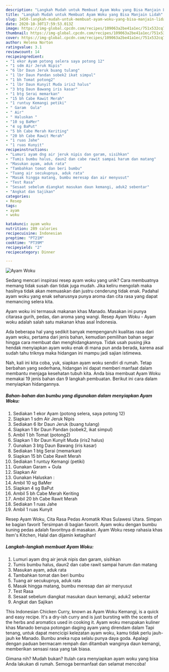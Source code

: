 ```yaml
---
description: "Langkah Mudah untuk Membuat Ayam Woku yang Bisa Manjain Lidah"
title: "Langkah Mudah untuk Membuat Ayam Woku yang Bisa Manjain Lidah"
slug: 3450-langkah-mudah-untuk-membuat-ayam-woku-yang-bisa-manjain-lidah
date: 2020-10-30T17:59:53.013Z
image: https://img-global.cpcdn.com/recipes/109063a2be41a1ec/751x532cq70/ayam-woku-foto-resep-utama.jpg
thumbnail: https://img-global.cpcdn.com/recipes/109063a2be41a1ec/751x532cq70/ayam-woku-foto-resep-utama.jpg
cover: https://img-global.cpcdn.com/recipes/109063a2be41a1ec/751x532cq70/ayam-woku-foto-resep-utama.jpg
author: Helena Norton
ratingvalue: 3.1
reviewcount: 14
recipeingredient:
- "1 ekor Ayam potong selera saya potong 12"
- "1 sdm Air Jeruk Nipis"
- "6 lbr Daun Jeruk buang tulang"
- "1 lbr Daun Pandan sobek2 ikat simpul"
- "1 bh Tomat potong2"
- "1 lbr Daun Kunyit Muda iris2 halus"
- "3 btg Daun Bawang iris kasar"
- "1 btg Serai memarkan"
- "15 bh Cabe Rawit Merah"
- "1 runtuy Kemangi petiki"
- " Garam  Gula"
- " Air"
- " Haluskan "
- "10 sg BaMer"
- "4 sg BaPut"
- "5 bh Cabe Merah Keriting"
- "20 bh Cabe Rawit Merah"
- "1 ruas Jahe"
- "1 ruas Kunyit"
recipeinstructions:
- "Lumuri ayam dng air jeruk nipis dan garam, sisihkan"
- "Tumis bumbu halus, daun2 dan cabe rawit sampai harum dan matang"
- "Masukan ayam, aduk rata"
- "Tambahkan tomat dan beri bumbu"
- "Tuang air secukupnya, aduk rata"
- "Masak hingga matang, bumbu meresap dan air menyusut"
- "Test Rasa"
- "Sesaat sebelum diangkat masukan daun kemangi, aduk2 sebentar"
- "Angkat dan Sajikan"
categories:
- Resep
tags:
- ayam
- woku

katakunci: ayam woku 
nutrition: 289 calories
recipecuisine: Indonesian
preptime: "PT21M"
cooktime: "PT39M"
recipeyield: "2"
recipecategory: Dinner

---
```



![Ayam Woku](https://img-global.cpcdn.com/recipes/109063a2be41a1ec/751x532cq70/ayam-woku-foto-resep-utama.jpg)

Sedang mencari inspirasi resep ayam woku yang unik? Cara membuatnya memang tidak susah dan tidak juga mudah. Jika keliru mengolah maka hasilnya tidak akan memuaskan dan justru cenderung tidak enak. Padahal ayam woku yang enak seharusnya punya aroma dan cita rasa yang dapat memancing selera kita.

Ayam woku ini termasuk makanan khas Manado. Masakan ini punya citarasa gurih, pedas, dan aroma yang wangi. Resep Ayam Woku - Ayam woku adalah salah satu makanan khas asal Indonesia.

Ada beberapa hal yang sedikit banyak mempengaruhi kualitas rasa dari ayam woku, pertama dari jenis bahan, kemudian pemilihan bahan segar hingga cara membuat dan menghidangkannya. Tidak usah pusing jika hendak menyiapkan ayam woku enak di mana pun anda berada, karena asal sudah tahu triknya maka hidangan ini mampu jadi sajian istimewa.


Nah, kali ini kita coba, yuk, siapkan ayam woku sendiri di rumah. Tetap berbahan yang sederhana, hidangan ini dapat memberi manfaat dalam membantu menjaga kesehatan tubuh kita. Anda bisa membuat Ayam Woku memakai 19 jenis bahan dan 9 langkah pembuatan. Berikut ini cara dalam menyiapkan hidangannya.

<!--inarticleads1-->

##### Bahan-bahan dan bumbu yang digunakan dalam menyiapkan Ayam Woku:

1. Sediakan 1 ekor Ayam (potong selera, saya potong 12)
1. Siapkan 1 sdm Air Jeruk Nipis
1. Sediakan 6 lbr Daun Jeruk (buang tulang)
1. Siapkan 1 lbr Daun Pandan (sobek2, ikat simpul)
1. Ambil 1 bh Tomat (potong2)
1. Siapkan 1 lbr Daun Kunyit Muda (iris2 halus)
1. Gunakan 3 btg Daun Bawang (iris kasar)
1. Sediakan 1 btg Serai (memarkan)
1. Siapkan 15 bh Cabe Rawit Merah
1. Sediakan 1 runtuy Kemangi (petiki)
1. Gunakan  Garam + Gula
1. Siapkan  Air
1. Gunakan  Haluskan :
1. Ambil 10 sg BaMer
1. Siapkan 4 sg BaPut
1. Ambil 5 bh Cabe Merah Keriting
1. Ambil 20 bh Cabe Rawit Merah
1. Sediakan 1 ruas Jahe
1. Ambil 1 ruas Kunyit


Resep Ayam Woku, Cita Rasa Pedas Aromatik Khas Sulawesi Utara. Simpan ke bagian favorit Tersimpan di bagian favorit. Ayam woku dengan bumbu kuning pedas adalah favoritnya di masakan. Ayam Woku resep rahasia khas Item&#39;s Kitchen, Halal dan dijamin ketagihan! 

<!--inarticleads2-->

##### Langkah-langkah membuat Ayam Woku:

1. Lumuri ayam dng air jeruk nipis dan garam, sisihkan
1. Tumis bumbu halus, daun2 dan cabe rawit sampai harum dan matang
1. Masukan ayam, aduk rata
1. Tambahkan tomat dan beri bumbu
1. Tuang air secukupnya, aduk rata
1. Masak hingga matang, bumbu meresap dan air menyusut
1. Test Rasa
1. Sesaat sebelum diangkat masukan daun kemangi, aduk2 sebentar
1. Angkat dan Sajikan


This Indonesian Chicken Curry, known as Ayam Woku Kemangi, is a quick and easy recipe. It&#39;s a dry-ish curry and is just bursting with the scents of the herbs and aromatics used in cooking it. Ayam woku merupakan kuliner khas Manado berupa potongan daging ayam yang direndam dalam Tapi tenang, untuk dapat mencicipi kelezatan ayam woku, kamu tidak perlu jauh-jauh ke Manado. Bumbu aneka rupa selalu punya daya goda. Apalagi dengan paduan bermacam rempah dan ditambah wanginya daun kemangi, memberikan sensasi rasa yang tak biasa. 

Gimana nih? Mudah bukan? Itulah cara menyiapkan ayam woku yang bisa Anda lakukan di rumah. Semoga bermanfaat dan selamat mencoba!
